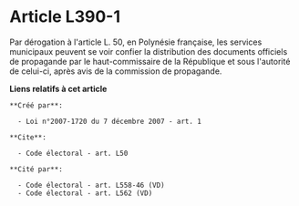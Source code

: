 # Article L390-1

Par dérogation à l'article L. 50, en Polynésie française, les services municipaux peuvent se voir confier la distribution des
documents officiels de propagande par le haut-commissaire de la République et sous l'autorité de celui-ci, après avis de la
commission de propagande.

**Liens relatifs à cet article**

	**Créé par**:

	  - Loi n°2007-1720 du 7 décembre 2007 - art. 1

	**Cite**:

	  - Code électoral - art. L50

	**Cité par**:

	  - Code électoral - art. L558-46 (VD)
	  - Code électoral - art. L562 (VD)
